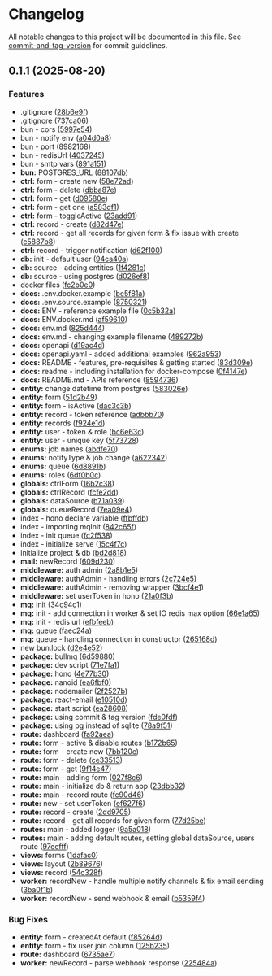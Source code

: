 # Changelog

All notable changes to this project will be documented in this file. See [commit-and-tag-version](https://github.com/absolute-version/commit-and-tag-version) for commit guidelines.

## 0.1.1 (2025-08-20)


### Features

* .gitignore ([28b6e9f](https://github.com/codevry/horm/commit/28b6e9f6f667c7ae688c342bfaa6b6d779443f41))
* .gitignore ([737ca06](https://github.com/codevry/horm/commit/737ca061a5bdefeb0b9f85f896d5f19a8befe252))
* bun - cors ([5997e54](https://github.com/codevry/horm/commit/5997e547895164bc6e87e7a0bde9cb762283ea90))
* bun - notify env ([a04d0a8](https://github.com/codevry/horm/commit/a04d0a8afbf576df7aab17213ff6425e1370a10b))
* bun - port ([8982168](https://github.com/codevry/horm/commit/898216825e05cf4c98e598af933364c523f03c2a))
* bun - redisUrl ([4037245](https://github.com/codevry/horm/commit/40372457f553be2c9881cc524c95f0c2fb199e15))
* bun - smtp vars ([891a151](https://github.com/codevry/horm/commit/891a1510ffc3c1d12d6ba79eadd7f103b28cca87))
* **bun:** POSTGRES_URL ([88107db](https://github.com/codevry/horm/commit/88107db187fa0e60cf7298d1cf5c07e0f5f284f2))
* **ctrl:** form - create new ([58e72ad](https://github.com/codevry/horm/commit/58e72ade6e1e96b7b970ad47dc0ceb9d3ad23991))
* **ctrl:** form - delete ([dbba87e](https://github.com/codevry/horm/commit/dbba87e422671ddad394bd1055b66972eb6f4bc9))
* **ctrl:** form - get ([d09580e](https://github.com/codevry/horm/commit/d09580e008516fe4849431e569332666df1a32c9))
* **ctrl:** form - get one ([a583df1](https://github.com/codevry/horm/commit/a583df117f3aa99e87dd5c49c2ccbeb8e6b1849e))
* **ctrl:** form - toggleActive ([23add91](https://github.com/codevry/horm/commit/23add91bcef4dfcd5da50cf0918911125daf034c))
* **ctrl:** record - create ([d82d47e](https://github.com/codevry/horm/commit/d82d47eeada7120045997ad74ca9d25088798c55))
* **ctrl:** record - get all records for given form & fix issue with create ([c5887b8](https://github.com/codevry/horm/commit/c5887b8fe822956ef9a7d538f0bfa044e2e9491e))
* **ctrl:** record - trigger notification ([d62f100](https://github.com/codevry/horm/commit/d62f10065d18cb3745bf789a97c2663df71dd62d))
* **db:** init - default user ([94ca40a](https://github.com/codevry/horm/commit/94ca40aad55e356734d09fb714aa97a581948918))
* **db:** source - adding entities ([1f4281c](https://github.com/codevry/horm/commit/1f4281cb1c60dea9f4ebb884159a93a4afc9a322))
* **db:** source - using postgres ([d026ef8](https://github.com/codevry/horm/commit/d026ef894bebac83c86ecb7e38ee3d3d558cfd4a))
* docker files ([fc2b0e0](https://github.com/codevry/horm/commit/fc2b0e04ec3e7be3944c253398d8133e2784104e))
* **docs:** .env.docker.example ([be5f81a](https://github.com/codevry/horm/commit/be5f81a0416caa4715ffe7be52e370b818b9092b))
* **docs:** .env.source.example ([8750321](https://github.com/codevry/horm/commit/87503219cf87d81205847fa77596d2ea7c8ed892))
* **docs:** ENV - reference example file ([0c5b32a](https://github.com/codevry/horm/commit/0c5b32a39981c0285f430bf2e9f62f59b26a81f2))
* **docs:** ENV.docker.md ([af59610](https://github.com/codevry/horm/commit/af596105442b73c37abb20288b4e540d87a7ad18))
* **docs:** env.md ([825d444](https://github.com/codevry/horm/commit/825d44427a29829605cbaf58cb2f692b62cd437b))
* **docs:** env.md - changing example filename ([489272b](https://github.com/codevry/horm/commit/489272b49c4051c9a7e9bffd37ba74987f1d7731))
* **docs:** openapi ([d19ac4d](https://github.com/codevry/horm/commit/d19ac4de200650216ca2d440867764f5ca8a6a57))
* **docs:** openapi.yaml - added additional examples ([962a953](https://github.com/codevry/horm/commit/962a95307323679733ede5abc2bc4f12796381d7))
* **docs:** README - features, pre-requisites & getting started ([83d309e](https://github.com/codevry/horm/commit/83d309e126933ace711a3eec68281f7001529aaf))
* **docs:** readme - including installation for docker-compose ([0f4147e](https://github.com/codevry/horm/commit/0f4147e1e7e81ded3877996ecc09f8c45f17b298))
* **docs:** README.md - APIs reference ([8594736](https://github.com/codevry/horm/commit/8594736959ff1652ff0b4fc648a17c8197fe52e8))
* **entity:** change datetime from postgres ([583026e](https://github.com/codevry/horm/commit/583026e015b6c9fc30a2158318889bd46755b87c))
* **entity:** form ([51d2b49](https://github.com/codevry/horm/commit/51d2b4928ce19a3c3d5a13876ff2cfbbe3e8252d))
* **entity:** form - isActive ([dac3c3b](https://github.com/codevry/horm/commit/dac3c3b578b3fa099ee5a4f4ce76cfec53a3843e))
* **entity:** record - token reference ([adbbb70](https://github.com/codevry/horm/commit/adbbb703af39b9fe0c5e87486c02631b6960c174))
* **entity:** records ([f924e1d](https://github.com/codevry/horm/commit/f924e1ddcd4c89be5494bedf934774d0bad2407d))
* **entity:** user - token & role ([bc6e63c](https://github.com/codevry/horm/commit/bc6e63c7e886928bced7de646b05ab49f2d0ea2d))
* **entity:** user - unique key ([5f73728](https://github.com/codevry/horm/commit/5f737286563c18e4aab774c389eb40ad5e9c856f))
* **enums:** job names ([abdfe70](https://github.com/codevry/horm/commit/abdfe708d334f8d9e6798a10cd776364b64b23f0))
* **enums:** notifyType & job change ([a622342](https://github.com/codevry/horm/commit/a622342c98eb214a27a12dfee225871257405896))
* **enums:** queue ([6d8891b](https://github.com/codevry/horm/commit/6d8891b62a057c375cec67a52c7edf7271494b76))
* **enums:** roles ([6df0b0c](https://github.com/codevry/horm/commit/6df0b0c8b42b0437803346d082728c7fefe9a474))
* **globals:** ctrlForm ([16b2c38](https://github.com/codevry/horm/commit/16b2c386f1ae78cf13a65d6384da2c23772cec66))
* **globals:** ctrlRecord ([fcfe2dd](https://github.com/codevry/horm/commit/fcfe2ddce5a4d50ec87dfdbad9ea0dec78123b11))
* **globals:** dataSource ([b71a039](https://github.com/codevry/horm/commit/b71a039d26e0500a50de0c266784629d3ac81ed2))
* **globals:** queueRecord ([7ea09e4](https://github.com/codevry/horm/commit/7ea09e4be72db335db05e4edbe3970bba7ba60ce))
* index - hono declare variable ([ffbffdb](https://github.com/codevry/horm/commit/ffbffdb9ddaf1cf29e300fac86f67e9489ea5778))
* index - importing mqInit ([842c65f](https://github.com/codevry/horm/commit/842c65f93510c936803072078215a33226cb2df8))
* index - init queue ([fc2f538](https://github.com/codevry/horm/commit/fc2f5386764cea5a77c8b5004517fe1ef40dcf1a))
* index - initialize serve ([15c4f7c](https://github.com/codevry/horm/commit/15c4f7c69bf4ccd59873f847ba1653522208ef10))
* initialize project & db ([bd2d818](https://github.com/codevry/horm/commit/bd2d8186aae4a4ebb218c42a8f0c2c6da88cf139))
* **mail:** newRecord ([609d230](https://github.com/codevry/horm/commit/609d230fa8f07f8b213910bb49cf89e0f6652980))
* **middleware:** auth admin ([2a8b1e5](https://github.com/codevry/horm/commit/2a8b1e5a14d200bf1383bb57e4e736bf9f71b9c2))
* **middleware:** authAdmin - handling errors ([2c724e5](https://github.com/codevry/horm/commit/2c724e508649cd98bf0cdf335f8f65ed03536b72))
* **middleware:** authAdmin - removing wrapper ([3bcf4e1](https://github.com/codevry/horm/commit/3bcf4e13c97d1f37f192bbc7ca6dd13e875de423))
* **middleware:** set userToken in hono ([21a0f3b](https://github.com/codevry/horm/commit/21a0f3bac9befb3b7ac5479c46fe73652eabc05c))
* **mq:** init ([34c94c1](https://github.com/codevry/horm/commit/34c94c15148fb6d9e0257afbc291afb78d67a770))
* **mq:** init - add connection in worker & set IO redis max option ([66e1a65](https://github.com/codevry/horm/commit/66e1a65df55bd5cf0d36d0a79f0a14dcea99b4d3))
* **mq:** init - redis url ([efbfeeb](https://github.com/codevry/horm/commit/efbfeebf04d499b0a33c73f04f3157e7e4b39947))
* **mq:** queue ([faec24a](https://github.com/codevry/horm/commit/faec24a19c7efd35161d563644b2aacfdbae8543))
* **mq:** queue - handling connection in constructor ([265168d](https://github.com/codevry/horm/commit/265168d0a6f1c084047f9bc07a85b5ce452930c0))
* new bun.lock ([d2e4e52](https://github.com/codevry/horm/commit/d2e4e52421cd8d1ad89b2838f2e0c1673ae8ae2c))
* **package:** bullmq ([6d59880](https://github.com/codevry/horm/commit/6d598800fc087f8e7b8ab3bd11ffe7856dc628fa))
* **package:** dev script ([71e7fa1](https://github.com/codevry/horm/commit/71e7fa1f679b862ece32cea3cba5bef3b6a73bf1))
* **package:** hono ([4e77b30](https://github.com/codevry/horm/commit/4e77b30b0a1cbd46f767111b593094a8e79598b0))
* **package:** nanoid ([ea6fbf0](https://github.com/codevry/horm/commit/ea6fbf08fa8408e9a88c37dc8942b60cec876294))
* **package:** nodemailer ([2f2527b](https://github.com/codevry/horm/commit/2f2527be753fd5142f3661f92fe2d4f56848fe14))
* **package:** react-email ([e10510d](https://github.com/codevry/horm/commit/e10510d3eacf71164fe4fa7f06cfb9371da67a50))
* **package:** start script ([ea28608](https://github.com/codevry/horm/commit/ea28608afc4dd68b28bac885d3e04fa63d6ffa22))
* **package:** using commit & tag version ([fde0fdf](https://github.com/codevry/horm/commit/fde0fdf9cb5c21d0a0cee1c86740693b4e92a062))
* **package:** using pg instead of sqlite ([78a9f51](https://github.com/codevry/horm/commit/78a9f51365eec1fee54f43135abc8768ac088ad7))
* **route:** dashboard ([fa92aea](https://github.com/codevry/horm/commit/fa92aea41b9b1d6ca607b503153d61a52ef95b39))
* **route:** form - active & disable routes ([b172b65](https://github.com/codevry/horm/commit/b172b6500b6330cbcf5949c2958cb9acdeceec3f))
* **route:** form - create new ([7bb120c](https://github.com/codevry/horm/commit/7bb120ce9f9d4c14bbbfaa0523b216610b97e830))
* **route:** form - delete ([ce33513](https://github.com/codevry/horm/commit/ce33513501f29745ca556abaf02f0754e4a7125b))
* **route:** form - get ([9f14e47](https://github.com/codevry/horm/commit/9f14e471df1ec98ac63937afdfc0eb850d2c2f03))
* **route:** main - adding form ([027f8c6](https://github.com/codevry/horm/commit/027f8c65ae6c0a0a7a95c05c8555ca6253b59d63))
* **route:** main - initialize db & return app ([23dbb32](https://github.com/codevry/horm/commit/23dbb3280a345624b7452a67432f291dba59e2f5))
* **route:** main - record route ([fc90d46](https://github.com/codevry/horm/commit/fc90d46e6f18552ae96d5d0b83402a682938c94d))
* **route:** new - set userToken ([ef627f6](https://github.com/codevry/horm/commit/ef627f6d98f9a8c7e9a9ff341ac17970075b883a))
* **route:** record - create ([2dd9705](https://github.com/codevry/horm/commit/2dd9705323bcd7fb1fc169f21fb67e0e555360cb))
* **route:** record - get all records for given form ([77d25be](https://github.com/codevry/horm/commit/77d25bed68081e41b02702dfe49985d560bd316f))
* **routes:** main - added logger ([9a5a018](https://github.com/codevry/horm/commit/9a5a018d4236c830caa9a48636be0df8318013cc))
* **routes:** main - adding default routes, setting global dataSource, users route ([97eefff](https://github.com/codevry/horm/commit/97eefffce3f0be40f6eeac305751e047a6f96650))
* **views:** forms ([1dafac0](https://github.com/codevry/horm/commit/1dafac071d017eab045459aefcbf686f2614989a))
* **views:** layout ([2b89676](https://github.com/codevry/horm/commit/2b89676714d732ee508330b9879075abf0a994a0))
* **views:** record ([54c328f](https://github.com/codevry/horm/commit/54c328f7cd5716c8c3cbed84ca938bc9c933a48c))
* **worker:** recordNew - handle multiple notify channels & fix email sending ([3ba0f1b](https://github.com/codevry/horm/commit/3ba0f1b0e4779511532a3e7f797bf66822efd75f))
* **worker:** recordNew - send webhook & email ([b5359f4](https://github.com/codevry/horm/commit/b5359f47c8f4b2f9fffdbece0594c2923c5fcb2c))


### Bug Fixes

* **entity:** form - createdAt default ([f85264d](https://github.com/codevry/horm/commit/f85264d7e22966a4304b1db058c99011c8e126f5))
* **entity:** form - fix user join column ([125b235](https://github.com/codevry/horm/commit/125b235f9e1bff4e753514aedf0ebb2371d87da2))
* **route:** dashboard ([6735ae7](https://github.com/codevry/horm/commit/6735ae73cee341bffccc3959a3151741c7f92478))
* **worker:** newRecord - parse webhook response ([225484a](https://github.com/codevry/horm/commit/225484a438e6ac6a88fa6b4afe77481146faccdd))

